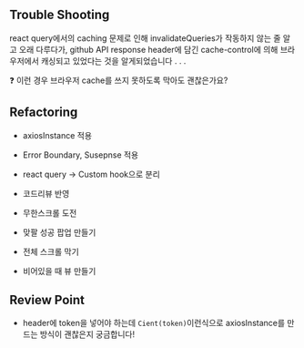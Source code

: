 
## Trouble Shooting
react query에서의 caching 문제로 인해 invalidateQueries가 작동하지 않는 줄 알고 오래 다루다가, github API response header에 담긴 cache-control에 의해 브라우저에서 캐싱되고 있었다는 것을 알게되었습니다 . . .

❓ 이런 경우 브라우저 cache를 쓰지 못하도록 막아도 괜찮은가요?


## Refactoring
* axiosInstance 적용
* Error Boundary, Susepnse 적용
* react query -> Custom hook으로 분리
* 코드리뷰 반영
* 무한스크롤 도전

* 맞팔 성공 팝업 만들기
* 전체 스크롤 막기
* 비어있을 때 뷰 만들기

## Review Point
* header에 token을 넣어야 하는데 `Cient(token)`이런식으로 axiosInstance를 만드는 방식이 괜찮은지 궁금합니다!


